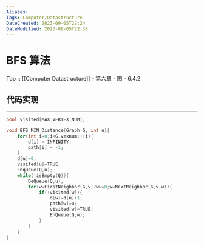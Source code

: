 ```yaml
---
Aliases: 
Tags: Computer/Datastructure 
DateCreated: 2023-09-05T22:24
DateModified: 2023-09-05T22:38
---
```

# BFS 算法

Top :: [[Computer Datastructure]] - 第六章 - 图 - 6.4.2

## 代码实现
---

```cpp
bool visited[MAX_VERTEX_NUM];

void BFS_MIN_Distance(Graph G, int u){
	for(int i=0;i<G.vexnum;++i){
		d[i] = INFINITY;
		path[i] = -1;
	}
	d[u]=0;
	visited[u]=TRUE;
	Enqueue(Q,u);
	while(!isEmpty(Q)){
		DeQueue(Q,u);
		for(w=FirstNeighbor(G,v)?w>=0;w=NextNeighbor(G,v,w)){
			if(!visited[w]){
				d[w]=d[u]+1;
				path[w]=u;
				visited[w]=TRUE;
				EnQueue(Q,w);
			}
		}	
	}
}
```
